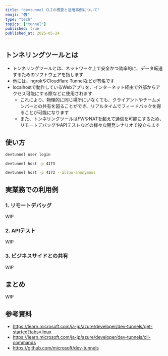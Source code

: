```yaml
---
title: "devtunnel CLIの概要と活用事例について"
emoji: "🚇"
type: "tech"
topics: ["tunnel"]
published: true
published_at: 2025-05-24
---
```


## トンネリングツールとは

- トンネリングツールとは、ネットワーク上で安全かつ効率的に、データ転送するためのソフトウェアを指します
- 他には、ngrokやCloudflare Tunnelなどが有名です
- localhostで動作しているWebアプリを、インターネット経由で外部からアクセス可能にする際などに使用されます
  - これにより、物理的に同じ場所にいなくても、クライアントやチームメンバーとの共有を図ることができ、リアルタイムでフィードバックを得ることが可能になります
  - また、トンネリングツールはFWやNATを超えて通信を可能にするため、リモートデバッグやAPIテストなどの様々な開発シナリオで役立ちます

## 使い方

```bash
devtunnel user login
```

```bash
devtunnel host -p 4173
```

```bash
devtunnel host -p 4173 --allow-anonymous
```

## 実業務での利用例

### 1. リモートデバッグ

WIP

### 2. APIテスト

WIP

### 3. ビジネスサイドとの共有

WIP

## まとめ

WIP

## 参考資料

- https://learn.microsoft.com/ja-jp/azure/developer/dev-tunnels/get-started?tabs=linux
- https://learn.microsoft.com/ja-jp/azure/developer/dev-tunnels/cli-commands
- https://github.com/microsoft/dev-tunnels
